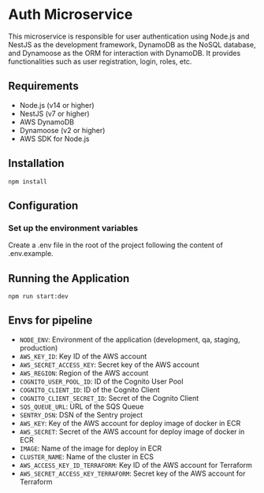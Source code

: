 # Auth Microservice

This microservice is responsible for user authentication using Node.js and NestJS as the development framework, DynamoDB
as the NoSQL database, and Dynamoose as the ORM for interaction with DynamoDB. It provides functionalities such as user
registration, login, roles, etc.

## Requirements

- Node.js (v14 or higher)
- NestJS (v7 or higher)
- AWS DynamoDB
- Dynamoose (v2 or higher)
- AWS SDK for Node.js

## Installation

    npm install

## Configuration

### Set up the environment variables

Create a .env file in the root of the project following the content of .env.example.

## Running the Application

    npm run start:dev

## Envs for pipeline

- `NODE_ENV`: Environment of the application (development, qa, staging, production)
- `AWS_KEY_ID`: Key ID of the AWS account
- `AWS_SECRET_ACCESS_KEY`: Secret key of the AWS account
- `AWS_REGION`: Region of the AWS account
- `COGNITO_USER_POOL_ID`: ID of the Cognito User Pool
- `COGNITO_CLIENT_ID`: ID of the Cognito Client
- `COGNITO_CLIENT_SECRET_ID`: Secret of the Cognito Client
- `SQS_QUEUE_URL`: URL of the SQS Queue
- `SENTRY_DSN`: DSN of the Sentry project
- `AWS_KEY`: Key of the AWS account for deploy image of docker in ECR
- `AWS_SECRET`: Secret of the AWS account for deploy image of docker in ECR
- `IMAGE`: Name of the image for deploy in ECR
- `CLUSTER_NAME`: Name of the cluster in ECS
- `AWS_ACCESS_KEY_ID_TERRAFORM`: Key ID of the AWS account for Terraform
- `AWS_SECRET_ACCESS_KEY_TERRAFORM`: Secret key of the AWS account for Terraform

